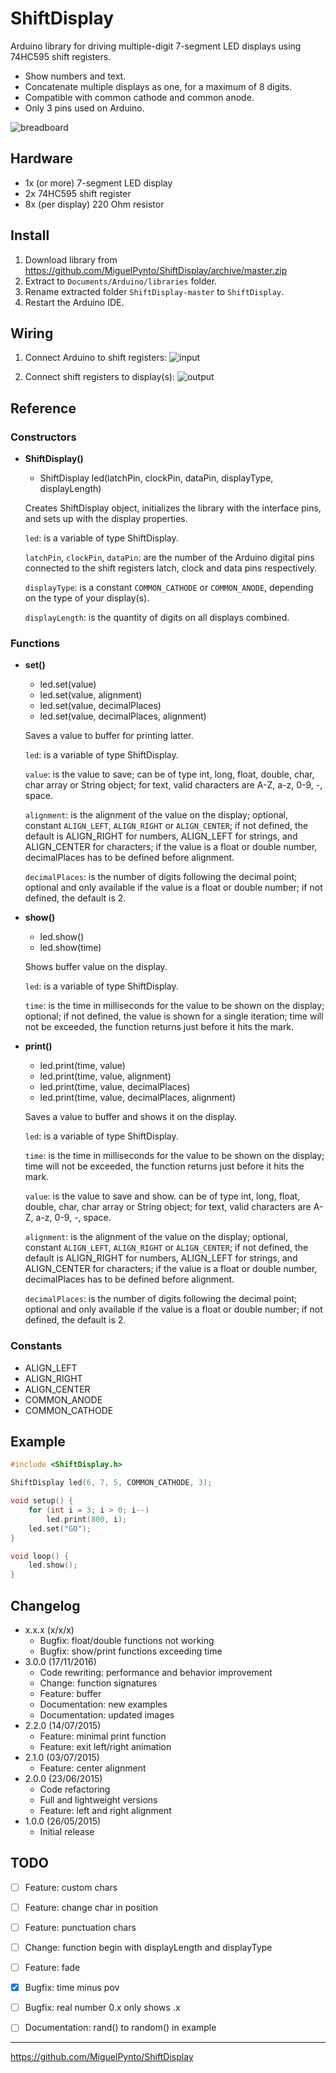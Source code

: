# ShiftDisplay

Arduino library for driving multiple-digit 7-segment LED displays using 74HC595 shift registers.

- Show numbers and text.
- Concatenate multiple displays as one, for a maximum of 8 digits.
- Compatible with common cathode and common anode.
- Only 3 pins used on Arduino.

![breadboard](https://raw.githubusercontent.com/MiguelPynto/ShiftDisplay/master/extras/foobar.jpg)


## Hardware

- 1x (or more) 7-segment LED display
- 2x 74HC595 shift register
- 8x (per display) 220 Ohm resistor


## Install

1. Download library from https://github.com/MiguelPynto/ShiftDisplay/archive/master.zip
2. Extract to `Documents/Arduino/libraries` folder.
3. Rename extracted folder `ShiftDisplay-master` to `ShiftDisplay`.
4. Restart the Arduino IDE.


## Wiring

1. Connect Arduino to shift registers:
![input](https://raw.githubusercontent.com/MiguelPynto/ShiftDisplay/master/extras/input.png)

2. Connect shift registers to display(s):
![output](https://raw.githubusercontent.com/MiguelPynto/ShiftDisplay/master/extras/output.png)


## Reference

### Constructors

* __ShiftDisplay()__
  * ShiftDisplay led(latchPin, clockPin, dataPin, displayType, displayLength)

  Creates ShiftDisplay object, initializes the library with the interface pins, and sets up with the display properties.

  `led`: is a variable of type ShiftDisplay.

  `latchPin`, `clockPin`, `dataPin`: are the number of the Arduino digital pins connected to the shift registers latch, clock and data pins respectively.

  `displayType`: is a constant `COMMON_CATHODE` or `COMMON_ANODE`, depending on the type of your display(s).

  `displayLength`: is the quantity of digits on all displays combined.

### Functions

* __set()__
  * led.set(value)
  * led.set(value, alignment)
  * led.set(value, decimalPlaces)
  * led.set(value, decimalPlaces, alignment)

  Saves a value to buffer for printing latter.

  `led`: is a variable of type ShiftDisplay.

  `value`: is the value to save;
  can be of type int, long, float, double, char, char array or String object;
  for text, valid characters are A-Z, a-z, 0-9, -, space.

  `alignment`: is the alignment of the value on the display;
  optional, constant `ALIGN_LEFT`, `ALIGN_RIGHT` or `ALIGN_CENTER`;
  if not defined, the default is ALIGN_RIGHT for numbers, ALIGN_LEFT for strings, and ALIGN_CENTER for characters;
  if the value is a float or double number, decimalPlaces has to be defined before alignment.

  `decimalPlaces`: is the number of digits following the decimal point;
  optional and only available if the value is a float or double number;
  if not defined, the default is 2.

* __show()__
  * led.show()
  * led.show(time)

  Shows buffer value on the display.

  `led`: is a variable of type ShiftDisplay.

  `time`: is the time in milliseconds for the value to be shown on the display;
  optional; if not defined, the value is shown for a single iteration;
  time will not be exceeded, the function returns just before it hits the mark.

* __print()__
  * led.print(time, value)
  * led.print(time, value, alignment)
  * led.print(time, value, decimalPlaces)
  * led.print(time, value, decimalPlaces, alignment)

  Saves a value to buffer and shows it on the display.

  `led`: is a variable of type ShiftDisplay.

  `time`: is the time in milliseconds for the value to be shown on the display;
  time will not be exceeded, the function returns just before it hits the mark.

  `value`: is the value to save and show.
  can be of type int, long, float, double, char, char array or String object;
  for text, valid characters are A-Z, a-z, 0-9, -, space.

  `alignment`: is the alignment of the value on the display;
  optional, constant `ALIGN_LEFT`, `ALIGN_RIGHT` or `ALIGN_CENTER`;
  if not defined, the default is ALIGN_RIGHT for numbers, ALIGN_LEFT for strings, and ALIGN_CENTER for characters;
  if the value is a float or double number, decimalPlaces has to be defined before alignment.

  `decimalPlaces`: is the number of digits following the decimal point;
  optional and only available if the value is a float or double number;
  if not defined, the default is 2.

### Constants

- ALIGN_LEFT
- ALIGN_RIGHT
- ALIGN_CENTER
- COMMON_ANODE
- COMMON_CATHODE


## Example

```c
#include <ShiftDisplay.h>

ShiftDisplay led(6, 7, 5, COMMON_CATHODE, 3);

void setup() {
	for (int i = 3; i > 0; i--)
		led.print(800, i);
	led.set("GO");
}

void loop() {
	led.show();
}
```


## Changelog

- x.x.x (x/x/x)
  - Bugfix: float/double functions not working
  - Bugfix: show/print functions exceeding time
- 3.0.0 (17/11/2016)
  - Code rewriting: performance and behavior improvement
  - Change: function signatures
  - Feature: buffer
  - Documentation: new examples
  - Documentation: updated images
- 2.2.0 (14/07/2015)
  - Feature: minimal print function
  - Feature: exit left/right animation
- 2.1.0 (03/07/2015)
  - Feature: center alignment
- 2.0.0 (23/06/2015)
  - Code refactoring
  - Full and lightweight versions
  - Feature: left and right alignment
- 1.0.0 (26/05/2015)
  - Initial release


## TODO

- [ ] Feature: custom chars
- [ ] Feature: change char in position
- [ ] Feature: punctuation chars
- [ ] Change: function begin with displayLength and displayType
- [ ] Feature: fade
- [x] Bugfix: time minus pov
- [ ] Bugfix: real number 0.x only shows .x
- [ ] Documentation: rand() to random() in example


--------------------------------------------------------------------------------
https://github.com/MiguelPynto/ShiftDisplay
